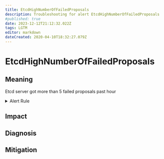```yaml
---
title: EtcdHighNumberOfFailedProposals
description: Troubleshooting for alert EtcdHighNumberOfFailedProposals
#published: true
date: 2023-12-12T21:12:32.022Z
tags: LGTM
editor: markdown
dateCreated: 2020-04-10T18:32:27.079Z
---
```


# EtcdHighNumberOfFailedProposals

## Meaning
[//]: # "Short paragraph that explains what the alert means"
Etcd server got more than 5 failed proposals past hour

<details>
  <summary>Alert Rule</summary>

  ```yaml
alert: EtcdHighNumberOfFailedProposals
expr: increase(etcd_server_proposals_failed_total[1h]) > 5
for: 2m
labels:
    severity: warning
annotations:
    summary: Etcd high number of failed proposals (instance {{ $labels.instance }})
    description: |-
        Etcd server got more than 5 failed proposals past hour
          VALUE = {{ $value }}
          LABELS = {{ $labels }}
    runbook: https://github.com/srerun/prometheus-alerts/content/runbooks/EtcdHighNumberOfFailedProposals

  ```
</details>


## Impact
[//]: # "What could / will happen if the alert is not addressed"



## Diagnosis
[//]: # "Steps to take to identify the cause of the problem"



## Mitigation
[//]: # "The steps necessary to resolve the alert"

